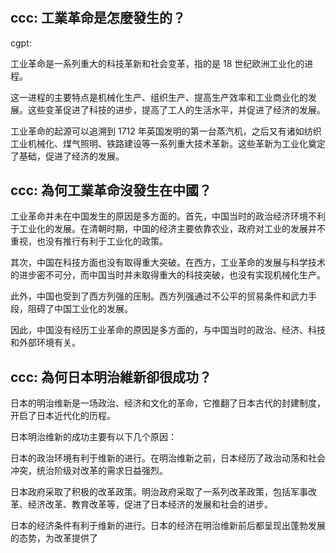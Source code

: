 # 

## ccc: 工業革命是怎麼發生的？

cgpt:

工业革命是一系列重大的科技革新和社会变革，指的是 18 世纪欧洲工业化的进程。

这一进程的主要特点是机械化生产、组织生产、提高生产效率和工业商业化的发展。这些变革促进了科技的进步，提高了工人的生活水平，并促进了经济的发展。

工业革命的起源可以追溯到 1712 年英国发明的第一台蒸汽机，之后又有诸如纺织工业机械化、煤气照明、铁路建设等一系列重大技术革新。这些革新为工业化奠定了基础，促进了经济的发展。

## ccc: 為何工業革命沒發生在中國？

工业革命并未在中国发生的原因是多方面的。首先，中国当时的政治经济环境不利于工业化的发展。在清朝时期，中国的经济主要依靠农业，政府对工业的发展并不重视，也没有推行有利于工业化的政策。

其次，中国在科技方面也没有取得重大突破。在西方，工业革命的发展与科学技术的进步密不可分，而中国当时并未取得重大的科技突破，也没有实现机械化生产。

此外，中国也受到了西方列强的压制。西方列强通过不公平的贸易条件和武力手段，阻碍了中国工业化的发展。

因此，中国没有经历工业革命的原因是多方面的，与中国当时的政治、经济、科技和外部环境有关。

## ccc: 為何日本明治維新卻很成功？

日本的明治维新是一场政治、经济和文化的革命，它推翻了日本古代的封建制度，开启了日本近代化的历程。

日本明治维新的成功主要有以下几个原因：

日本的政治环境有利于维新的进行。在明治维新之前，日本经历了政治动荡和社会冲突，统治阶级对改革的需求日益强烈。

日本政府采取了积极的改革政策。明治政府采取了一系列改革政策，包括军事改革、经济改革、教育改革等，促进了日本经济的发展和社会的进步。

日本的经济条件有利于维新的进行。日本的经济在明治维新前后都呈现出蓬勃发展的态势，为改革提供了

